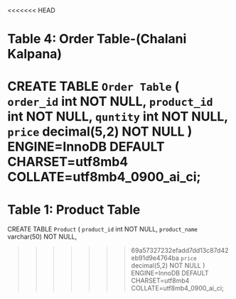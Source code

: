 <<<<<<< HEAD
# Table 4: Order Table-(Chalani Kalpana)

CREATE TABLE `Order Table` (
  `order_id` int NOT NULL,
  `product_id` int NOT NULL,
  `quntity` int NOT NULL,
  `price` decimal(5,2) NOT NULL
) ENGINE=InnoDB DEFAULT CHARSET=utf8mb4 COLLATE=utf8mb4_0900_ai_ci;
=======
# Table 1: Product Table 

CREATE TABLE `Product` (
  `product_id` int NOT NULL,
  `product_name` varchar(50) NOT NULL,
>>>>>>> 69a57327232efadd7dd13c87d42eb91d9e4764ba
  `price` decimal(5,2) NOT NULL
) ENGINE=InnoDB DEFAULT CHARSET=utf8mb4 COLLATE=utf8mb4_0900_ai_ci;
